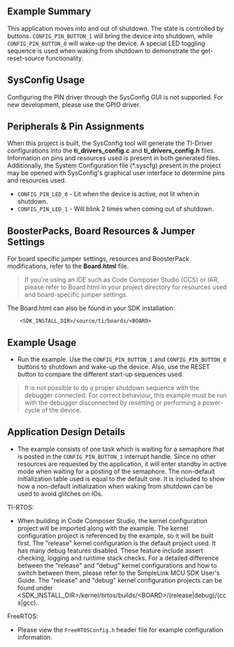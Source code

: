## Example Summary

This application moves into and out of shutdown. The state is controlled
by buttons. `CONFIG_PIN_BUTTON_1` will bring the device into shutdown, while
`CONFIG_PIN_BUTTON_0` will wake-up the device. A special LED toggling sequence
is used when waking from shutdown to demonstrate the get-reset-source
functionality.

## SysConfig Usage

Configuring the PIN driver through the SysConfig GUI is not supported. For new
development, please use the GPIO driver.

## Peripherals & Pin Assignments

When this project is built, the SysConfig tool will generate the TI-Driver
configurations into the __ti_drivers_config.c__ and __ti_drivers_config.h__
files. Information on pins and resources used is present in both generated
files. Additionally, the System Configuration file (\*.syscfg) present in the
project may be opened with SysConfig's graphical user interface to determine
pins and resources used.

* `CONFIG_PIN_LED_0` -  Lit when the device is active, not lit when in shutdown.
* `CONFIG_PIN_LED_1` -  Will blink 2 times when coming out of shutdown.

## BoosterPacks, Board Resources & Jumper Settings

For board specific jumper settings, resources and BoosterPack modifications,
refer to the __Board.html__ file.

> If you're using an IDE such as Code Composer Studio (CCS) or IAR, please
refer to Board.html in your project directory for resources used and
board-specific jumper settings.

The Board.html can also be found in your SDK installation:

        <SDK_INSTALL_DIR>/source/ti/boards/<BOARD>

## Example Usage

* Run the example. Use the `CONFIG_PIN_BUTTON_1` and `CONFIG_PIN_BUTTON_0`
buttons to shutdown and wake-up the device. Also, use the RESET button
to compare the different start-up sequences used.

> It is not possible to do a proper shutdown sequence with the
debugger connected. For correct behaviour, this example must be run with the
debugger disconnected by resetting or performing a power-cycle of the device.

## Application Design Details

* The example consists of one task which is waiting for a semaphore
that is posted in the `CONFIG_PIN_BUTTON_1` interrupt handle. Since no other
resources are requested by the application, it will enter standby
in active mode when waiting for a posting of the semaphore. The
non-default initialization table used is equal to the default one.
It is included to show how a non-default initialization when waking
from shutdown can be used to avoid glitches on IOs.

TI-RTOS:

* When building in Code Composer Studio, the kernel configuration project will
be imported along with the example. The kernel configuration project is
referenced by the example, so it will be built first. The "release" kernel
configuration is the default project used. It has many debug features disabled.
These feature include assert checking, logging and runtime stack checks. For a
detailed difference between the "release" and "debug" kernel configurations and
how to switch between them, please refer to the SimpleLink MCU SDK User's
Guide. The "release" and "debug" kernel configuration projects can be found
under &lt;SDK_INSTALL_DIR&gt;/kernel/tirtos/builds/&lt;BOARD&gt;/(release|debug)/(ccs|gcc).

FreeRTOS:

* Please view the `FreeRTOSConfig.h` header file for example configuration
information.
